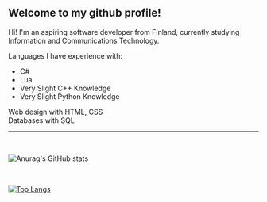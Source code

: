 <h2> Welcome to my github profile! </H2>

Hi! I'm an aspiring software developer from Finland, currently studying Information and Communications Technology. 

Languages I have experience with:
- C#
- Lua
- Very Slight C++ Knowledge
- Very Slight Python Knowledge

Web design with HTML, CSS <br>
Databases with SQL

<hr>
<br>

![Anurag's GitHub stats](https://github-readme-stats.vercel.app/api?username=sp00n3xjr&show_icons=true&theme=dark)

<br>

[![Top Langs](https://github-readme-stats.vercel.app/api/top-langs/?username=sp00n3xjr&layout=compact&hide=shaderlab&langs_count=6)](https://github.com/anuraghazra/github-readme-stats)
